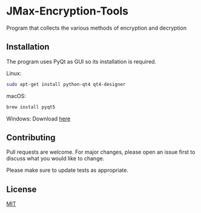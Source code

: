 # JMax-Encryption-Tools
Program that collects the various methods of encryption and decryption

## Installation

The program uses PyQt as GUI so its installation is required.

Linux:
```bash
sudo apt-get install python-qt4 qt4-designer
```
macOS:
```bash
brew install pyqt5
```
Windows:
Download [here](https://www.riverbankcomputing.com/software/pyqt/download5)

## Contributing
Pull requests are welcome. For major changes, please open an issue first to discuss what you would like to change.

Please make sure to update tests as appropriate.

## License
[MIT](https://choosealicense.com/licenses/mit/)
